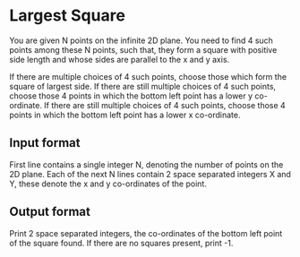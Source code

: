 # Largest Square

You are given N points on the infinite 2D plane. You need to find 4 such points among these N points, such that, they form a square with positive side length and whose sides are parallel to the x and y axis.

If there are multiple choices of 4 such points, choose those which form the square of largest side. If there are still multiple choices of 4 such points, choose those 4 points in which the bottom left point has a lower y co-ordinate. If there are still multiple choices of 4 such points, choose those 4 points in which the bottom left point has a lower x co-ordinate.

## Input format

First line contains a single integer N, denoting the number of points on the 2D plane. Each of the next N lines contain 2 space separated integers X and Y, these denote the x and y co-ordinates of the point.

## Output format

Print 2 space separated integers, the co-ordinates of the bottom left point of the square found. If there are no squares present, print -1.
